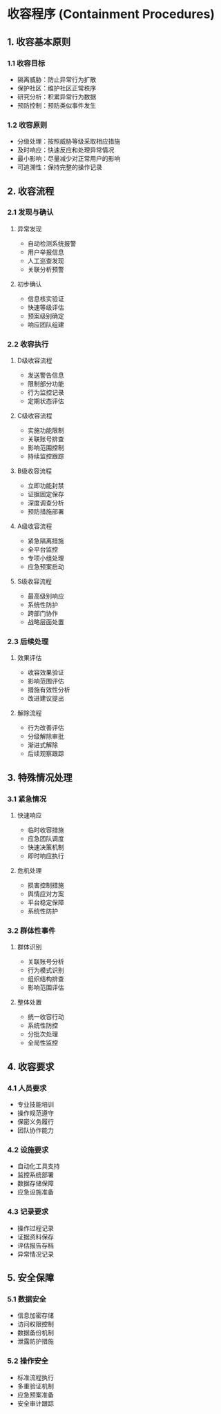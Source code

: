 # 收容程序 (Containment Procedures)

## 1. 收容基本原则

### 1.1 收容目标
- 隔离威胁：防止异常行为扩散
- 保护社区：维护社区正常秩序
- 研究分析：积累异常行为数据
- 预防控制：预防类似事件发生

### 1.2 收容原则
- 分级处理：按照威胁等级采取相应措施
- 及时响应：快速反应和处理异常情况
- 最小影响：尽量减少对正常用户的影响
- 可追溯性：保持完整的操作记录

## 2. 收容流程

### 2.1 发现与确认
1. 异常发现
   - 自动检测系统报警
   - 用户举报信息
   - 人工巡查发现
   - 关联分析预警

2. 初步确认
   - 信息核实验证
   - 快速等级评估
   - 预案级别确定
   - 响应团队组建

### 2.2 收容执行
1. D级收容流程
   - 发送警告信息
   - 限制部分功能
   - 行为监控记录
   - 定期状态评估

2. C级收容流程
   - 实施功能限制
   - 关联账号排查
   - 影响范围控制
   - 持续监控跟踪

3. B级收容流程
   - 立即功能封禁
   - 证据固定保存
   - 深度调查分析
   - 预防措施部署

4. A级收容流程
   - 紧急隔离措施
   - 全平台监控
   - 专项小组处理
   - 应急预案启动

5. S级收容流程
   - 最高级别响应
   - 系统性防护
   - 跨部门协作
   - 战略层面处置

### 2.3 后续处理
1. 效果评估
   - 收容效果验证
   - 影响范围评估
   - 措施有效性分析
   - 改进建议提出

2. 解除流程
   - 行为改善评估
   - 分级解除审批
   - 渐进式解除
   - 后续观察跟踪

## 3. 特殊情况处理

### 3.1 紧急情况
1. 快速响应
   - 临时收容措施
   - 应急团队调度
   - 快速决策机制
   - 即时响应执行

2. 危机处理
   - 损害控制措施
   - 舆情应对方案
   - 平台稳定保障
   - 系统性防护

### 3.2 群体性事件
1. 群体识别
   - 关联账号分析
   - 行为模式识别
   - 组织结构排查
   - 影响范围评估

2. 整体处置
   - 统一收容行动
   - 系统性防控
   - 分批次处理
   - 全局性监控

## 4. 收容要求

### 4.1 人员要求
- 专业技能培训
- 操作规范遵守
- 保密义务履行
- 团队协作能力

### 4.2 设施要求
- 自动化工具支持
- 监控系统部署
- 数据存储保障
- 应急设施准备

### 4.3 记录要求
- 操作过程记录
- 证据资料保存
- 评估报告存档
- 异常情况记录

## 5. 安全保障

### 5.1 数据安全
- 信息加密存储
- 访问权限控制
- 数据备份机制
- 泄露防护措施

### 5.2 操作安全
- 标准流程执行
- 多重验证机制
- 应急预案准备
- 安全审计跟踪 